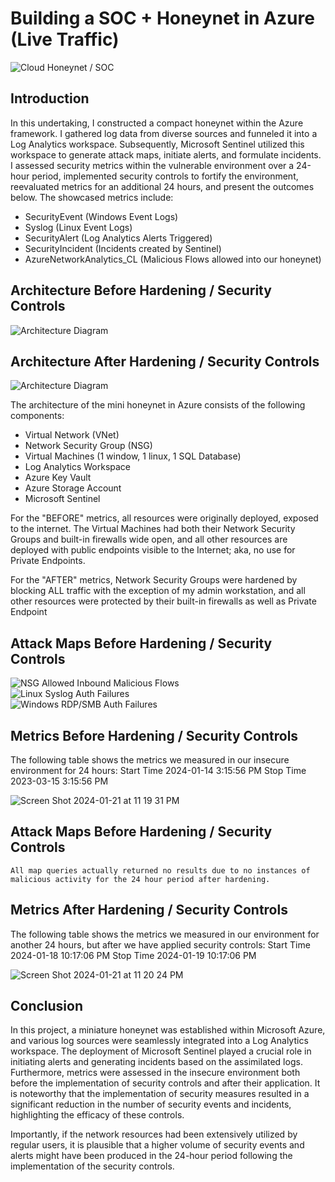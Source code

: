 # Building a SOC + Honeynet in Azure (Live Traffic)
![Cloud Honeynet / SOC](https://i.imgur.com/9qNFLsZ.png)

## Introduction

In this undertaking, I constructed a compact honeynet within the Azure framework. I gathered log data from diverse sources and funneled it into a Log Analytics workspace. Subsequently, Microsoft Sentinel utilized this workspace to generate attack maps, initiate alerts, and formulate incidents. I assessed security metrics within the vulnerable environment over a 24-hour period, implemented security controls to fortify the environment, reevaluated metrics for an additional 24 hours, and present the outcomes below. The showcased metrics include:

- SecurityEvent (Windows Event Logs)
- Syslog (Linux Event Logs)
- SecurityAlert (Log Analytics Alerts Triggered)
- SecurityIncident (Incidents created by Sentinel)
- AzureNetworkAnalytics_CL (Malicious Flows allowed into our honeynet)

## Architecture Before Hardening / Security Controls
![Architecture Diagram](https://imgur.com/vZuNxfw.jpg)

## Architecture After Hardening / Security Controls
![Architecture Diagram](https://imgur.com/cpUtr4y.jpg)

The architecture of the mini honeynet in Azure consists of the following components:

- Virtual Network (VNet)
- Network Security Group (NSG)
- Virtual Machines (1 window, 1 linux, 1 SQL Database)
- Log Analytics Workspace
- Azure Key Vault
- Azure Storage Account
- Microsoft Sentinel

For the "BEFORE" metrics, all resources were originally deployed, exposed to the internet. The Virtual Machines had both their Network Security Groups and built-in firewalls wide open, and all other resources are deployed with public endpoints visible to the Internet; aka, no use for Private Endpoints.

For the "AFTER" metrics, Network Security Groups were hardened by blocking ALL traffic with the exception of my admin workstation, and all other resources were protected by their built-in firewalls as well as Private Endpoint

## Attack Maps Before Hardening / Security Controls
![NSG Allowed Inbound Malicious Flows](https://imgur.com/0S5lz3e.png)<br>
![Linux Syslog Auth Failures](https://imgur.com/SyLMQ8o.png)<br>
![Windows RDP/SMB Auth Failures](https://imgur.com/kPuWG6i.png)<br>

## Metrics Before Hardening / Security Controls

The following table shows the metrics we measured in our insecure environment for 24 hours:
Start Time 2024-01-14 3:15:56 PM
Stop Time 2023-03-15 3:15:56 PM

![Screen Shot 2024-01-21 at 11 19 31 PM](https://github.com/alfonsonyc2005/Azure-SOC/assets/141835414/ac205dda-ee70-4cc3-90cd-46d1b35859a4)

## Attack Maps Before Hardening / Security Controls

```All map queries actually returned no results due to no instances of malicious activity for the 24 hour period after hardening.```

## Metrics After Hardening / Security Controls

The following table shows the metrics we measured in our environment for another 24 hours, but after we have applied security controls:
Start Time 2024-01-18 10:17:06 PM
Stop Time	2024-01-19 10:17:06 PM

![Screen Shot 2024-01-21 at 11 20 24 PM](https://github.com/alfonsonyc2005/Azure-SOC/assets/141835414/3a4f9caa-2bb9-4119-8cee-f902a406a63a)

## Conclusion

In this project, a miniature honeynet was established within Microsoft Azure, and various log sources were seamlessly integrated into a Log Analytics workspace. The deployment of Microsoft Sentinel played a crucial role in initiating alerts and generating incidents based on the assimilated logs. Furthermore, metrics were assessed in the insecure environment both before the implementation of security controls and after their application. It is noteworthy that the implementation of security measures resulted in a significant reduction in the number of security events and incidents, highlighting the efficacy of these controls.

Importantly, if the network resources had been extensively utilized by regular users, it is plausible that a higher volume of security events and alerts might have been produced in the 24-hour period following the implementation of the security controls.
